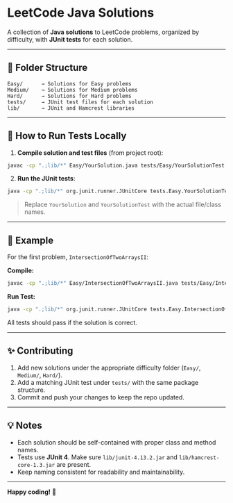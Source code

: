 # LeetCode Java Solutions

A collection of **Java solutions** to LeetCode problems, organized by difficulty, with **JUnit tests** for each solution.

---

## 📂 Folder Structure

```
Easy/      → Solutions for Easy problems
Medium/    → Solutions for Medium problems
Hard/      → Solutions for Hard problems
tests/     → JUnit test files for each solution
lib/       → JUnit and Hamcrest libraries
```

---

## 📝 How to Run Tests Locally

1. **Compile solution and test files** (from project root):

```bash
javac -cp ".;lib/*" Easy/YourSolution.java tests/Easy/YourSolutionTest.java
```

2. **Run the JUnit tests**:

```bash
java -cp ".;lib/*" org.junit.runner.JUnitCore tests.Easy.YourSolutionTest
```

> Replace `YourSolution` and `YourSolutionTest` with the actual file/class names.

---

## 🚀 Example

For the first problem, `IntersectionOfTwoArraysII`:

**Compile:**

```bash
javac -cp ".;lib/*" Easy/IntersectionOfTwoArraysII.java tests/Easy/IntersectionOfTwoArraysIITest.java
```

**Run Test:**

```bash
java -cp ".;lib/*" org.junit.runner.JUnitCore tests.Easy.IntersectionOfTwoArraysIITest
```

All tests should pass if the solution is correct.

---

## ✨ Contributing

1. Add new solutions under the appropriate difficulty folder (`Easy/`, `Medium/`, `Hard/`).  
2. Add a matching JUnit test under `tests/` with the same package structure.  
3. Commit and push your changes to keep the repo updated.

---

## 💡 Notes

* Each solution should be self-contained with proper class and method names.  
* Tests use **JUnit 4**. Make sure `lib/junit-4.13.2.jar` and `lib/hamcrest-core-1.3.jar` are present.  
* Keep naming consistent for readability and maintainability.

---

**Happy coding!** 🚀
